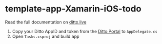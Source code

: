 # template-app-Xamarin-iOS-todo

Read the full documentation on [ditto.live](https://docs.ditto.live/csharp-installing)

1. Copy your Ditto AppID and token from the [Ditto Portal](https://portal.ditto.live/) 
to `AppDelegate.cs`
2. Open `Tasks.csproj` and build app
